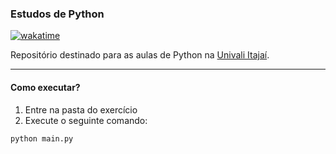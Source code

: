 ### Estudos de Python

[![wakatime](https://wakatime.com/badge/user/920a7e43-2969-4212-82ff-1b375685ff58/project/26783e38-6053-4897-80b2-e5a1deeb5e67.svg)](https://wakatime.com/badge/user/920a7e43-2969-4212-82ff-1b375685ff58/project/26783e38-6053-4897-80b2-e5a1deeb5e67)

Repositório destinado para as aulas de Python na [Univali Itajaí](https://www.univali.br/Paginas/default.aspx).

<hr></hr>

#### Como executar?

1. Entre na pasta do exercício
2. Execute o seguinte comando:

```sh
python main.py
```

